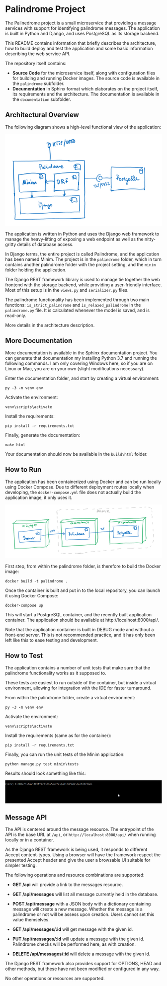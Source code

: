 # Palindrome Project

The Palinedrome project is a small microservice that providing a message services with support for identifying
palindrome messages. The application is built in Python and Django, and uses PostgreSQL as its storage backend.

This README contains information that briefly describes the architecture, how to build deploy and test the application
and some basic information describing the web service API.

The repository itself contains:

* **Source Code** for the microservice itself, along with configuration files for building and running Docker images. The source code is available in the `palindrome` subfolder.
* **Documentation** in Sphinx format which elaborates on the project itself, its requirements and the architecture. The documentation is available in the `documentation` subfolder.

## Architectural Overview

The following diagram shows a high-level functional view of the application:

![Functional View](documentation/source/ad/functional-view.png)

The application is written in Python and uses the Django web framework to manage the heavy-lifting of exposing a web endpoint as well as the nitty-gritty details of database access.

In Django terms, the entire project is called Palindrome, and the application has been named Minim. The project is in the `palindrome` folder, which in turn contains another palindrome folder with the project setting, and the `minim` folder holding the application. 

The Django REST framework library is used to manage tie together the web frontend with the storage backend, while providing a user-friendly interface. Most of this setup is in the `views.py` and `serializer.py` files. 

The palindrome functionality has been implemented through two main functions: `is_strict_palindrome` and `is_relaxed_palindrome` in the `palindrome.py` file. It is calculated whenever the model is saved, and is read-only.

More details in the architecture description.

## More Documentation

More documentation is available in the Sphinx documentation project. You can generate that documentation my installing Python 3.7 and running the following commands. I am only covering Windows here, so if you are on Linux or Mac, you are on your own (slight modifications necessary).

Enter the documentation folder, and start by creating a virtual environment:

```
py -3 -m venv env
```

Activate the environment:

```
venv\scripts\activate
```

Install the requirements:

```
pip install -r requirements.txt
```

Finally, generate the documentation:

```
make html
```

Your documentation should now be available in the `build\html` folder.

## How to Run

The application has been containerized using Docker and can be run locally using Docker Compose. Due to different deployment routes locally when developing, the `docker-compose.yml` file does not actually build the application image, it only uses it.

![Deployment View](documentation/source/ad/deployment-view.png)

First step, from within the palindrome folder, is therefore to build the Docker image:

```
docker build -t palindrome .
```

Once the container is built and put in to the local repository, you can launch it using Docker Compose:

```
docker-compose up
```

This will start a PostgreSQL container, and the recently built application container. The application should be available at http://localhost:8000/api/.

Note that the application container is built in DEBUG mode and without a front-end server. This is not recommended practice, and it has only been left like this to ease testing and development.

## How to Test

The application contains a number of unit tests that make sure that the palindrome functionality works as it supposed to.

These tests are easiest to run outside of the container, but inside a virtual environment, allowing for integration with the IDE for faster turnaround.

From within the palindrome folder, create a virtual environment:

```
py -3 -m venv env
```

Activate the environment:

```
venv\scripts\activate
```

Install the requirements (same as for the container):

```
pip install -r requirements.txt
```

Finally, you can run the unit tests of the Minim application:

```
python manage.py test minin\tests
```

Results should look something like this:

![functional view](documentation/source/images/run-tests.gif)

Message API
-----------

The API is centered around the message resource. The entrypoint of the API is the base URL at `/api`, or `http://localhost:8000/api/` when running locally or in a container.

As the Django REST framework is being used, it responds to different Accept content-types. Using a browser will have the framework respect the presented Accept header and give the user a browsable UI suitable for simpler testing.

The following operations and resource combinations are supported:

* **GET /api** will provide a link to the messages resource.

* **GET /api/messages** will list all message currently held in the database.

* **POST /api/message** with a JSON body with a dictionary containing message will create a new message. Whether the message is a palindrome or not will be assess upon creation. Users cannot set this value themselves.

* **GET /api/messages/:id** will get message with the given id.

* **PUT /api/messages/:id** will update a message with the given id. Palindrome checks will be performed here, as with creation.

* **DELETE /api/messages/:id** will delete a message with the given id.

The Django REST framework also provides support for OPTIONS, HEAD and other methods, but these have not been modified or configured in any way.

No other operations or resources are supported.
